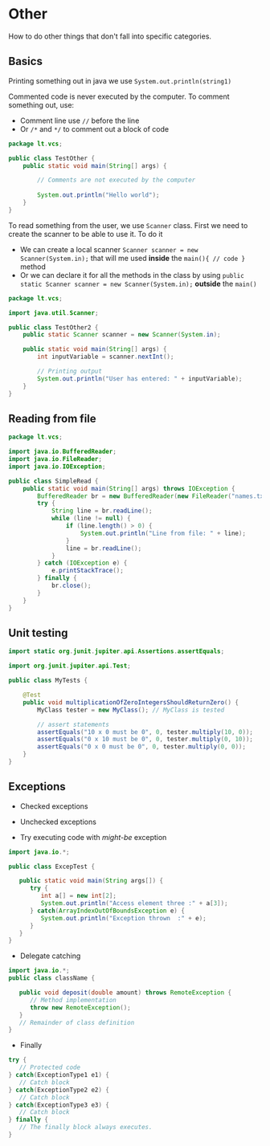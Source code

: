 # Other

How to do other things that don't fall into specific categories.

## Basics

Printing something out in java we use `System.out.println(string1)`

Commented code is never executed by the computer. To comment something out, use:
- Comment line use `//` before the line
- Or `/*` and `*/` to comment out a block of code

```java
package lt.vcs;

public class TestOther {
    public static void main(String[] args) {

        // Comments are not executed by the computer
        
        System.out.println("Hello world");
    }
}
```

To read something from the user, we use `Scanner` class. First we need to create
the scanner to be able to use it. To do it
- We can create a local scanner `Scanner scanner = new Scanner(System.in);` that will me used **inside** the `main(){ // code }` method
- Or we can declare it for all the methods in the class by using `public static Scanner scanner = new Scanner(System.in);` **outside** the `main()`

```java
package lt.vcs;

import java.util.Scanner;

public class TestOther2 {
    public static Scanner scanner = new Scanner(System.in);

    public static void main(String[] args) {
        int inputVariable = scanner.nextInt();

        // Printing output
        System.out.println("User has entered: " + inputVariable);
    }
}
```

## Reading from file

```java
package lt.vcs;

import java.io.BufferedReader;
import java.io.FileReader;
import java.io.IOException;

public class SimpleRead {
    public static void main(String[] args) throws IOException {
        BufferedReader br = new BufferedReader(new FileReader("names.txt"));
        try {
            String line = br.readLine();
            while (line != null) {
                if (line.length() > 0) {
                    System.out.println("Line from file: " + line);
                }
                line = br.readLine();
            }
        } catch (IOException e) {
            e.printStackTrace();
        } finally {
            br.close();
        }
    }
}
```

## Unit testing

```java
import static org.junit.jupiter.api.Assertions.assertEquals;

import org.junit.jupiter.api.Test;

public class MyTests {

    @Test
    public void multiplicationOfZeroIntegersShouldReturnZero() {
        MyClass tester = new MyClass(); // MyClass is tested

        // assert statements
        assertEquals("10 x 0 must be 0", 0, tester.multiply(10, 0));
        assertEquals("0 x 10 must be 0", 0, tester.multiply(0, 10));
        assertEquals("0 x 0 must be 0", 0, tester.multiply(0, 0));
    }
}
```

## Exceptions

- Checked exceptions
- Unchecked exceptions

- Try executing code with *might-be* exception

```java
import java.io.*;

public class ExcepTest {

   public static void main(String args[]) {
      try {
         int a[] = new int[2];
         System.out.println("Access element three :" + a[3]);
      } catch(ArrayIndexOutOfBoundsException e) {
         System.out.println("Exception thrown  :" + e);
      }
   }
}
```

- Delegate catching

```java
import java.io.*;
public class className {

   public void deposit(double amount) throws RemoteException {
      // Method implementation
      throw new RemoteException();
   }
   // Remainder of class definition
}
```

- Finally

```java
try {
   // Protected code
} catch(ExceptionType1 e1) {
   // Catch block
} catch(ExceptionType2 e2) {
   // Catch block
} catch(ExceptionType3 e3) {
   // Catch block
} finally {
   // The finally block always executes.
}
```

